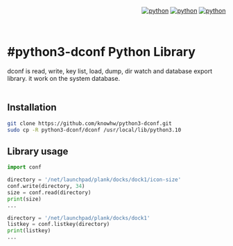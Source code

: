 

<div align="right">

[![python](https://img.shields.io/badge/Python-3.10-3776AB.svg?style=flat&logo=python&logoColor=white)](https://www.python.org)
[![python](https://img.shields.io/badge/Python-3.11-3776AB.svg?style=flat&logo=python&logoColor=white)](https://www.python.org)
[![python](https://img.shields.io/badge/Python-3.12-3776AB.svg?style=flat&logo=python&logoColor=white)](https://www.python.org)

</div>

<br/>

# #python3-dconf Python Library
dconf is read, write, key list, load, dump, dir watch and database export library. it work on the system database.<br/>
<br/>

## Installation
~~~bash
git clone https://github.com/knowhw/python3-dconf.git
sudo cp -R python3-dconf/dconf /usr/local/lib/python3.10
~~~

## Library usage
~~~python
import conf

directory = '/net/launchpad/plank/docks/dock1/icon-size'
conf.write(directory, 34)
size = conf.read(directory)
print(size)
...

directory = '/net/launchpad/plank/docks/dock1'
listkey = conf.listkey(directory)
print(listkey)
...
~~~




